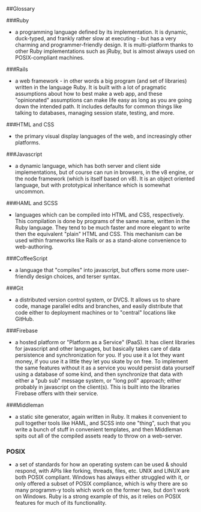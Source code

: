 ##Glossary

###Ruby 
* a programming language defined by its implementation. It is dynamic, duck-typed, and frankly rather slow at executing - but has a very charming and programmer-friendly design. It is multi-platform thanks to other Ruby implementations such as jRuby, but is almost always used on POSIX-compliant machines.

###Rails 
* a web framework - in other words a big program (and set of libraries) written in the language Ruby. It is built with a lot of pragmatic assumptions about how to best make a web app, and these "opinionated" assumptions can make life easy as long as you are going down the intended path. It includes defaults for common things like talking to databases, managing session state, testing, and more.

###HTML and CSS 
* the primary visual display languages of the web, and increasingly other platforms.

###Javascript 
* a dynamic language, which has both server and client side implementations, but of course can run in browsers, in the v8 engine, or the node framework (which is itself based on v8). It is an object oriented language, but with prototypical inheritance which is somewhat uncommon.

###HAML and SCSS 
* languages which can be compiled into HTML and CSS, respectively. This compilation is done by programs of the same name, written in the Ruby language. They tend to be much faster and more elegant to write then the equivalent "plain" HTML and CSS. This mechanism can be used within frameworks like Rails or as a stand-alone convenience to web-authoring.

###CoffeeScript 
* a language that "compiles" into javascript, but offers some more user-friendly design choices, and terser syntax.

###Git 
* a distributed version control system, or DVCS. It allows us to share code, manage parallel edits and branches, and easily distribute that code either to deployment machines or to "central" locations like GitHub.

###Firebase 
* a hosted platform or "Platform as a Service" (PaaS). It has client libraries for javascript and other languages, but basically takes care of data persistence and synchronization for you. If you use it a lot they want money, if you use it a little they let you skate by on free. To implement the same features without it as a service you would persist data yourself using a database of some kind, and then synchronize that data with either a "pub sub" message system, or "long poll" approach; either probably in javascript on the client(s). This is built into the libraries Firebase offers with their service.

###Middleman 
* a static site generator, again written in Ruby. It makes it convenient to pull together tools like HAML, and SCSS into one "thing", such that you write a bunch of stuff in convenient templates, and then Middleman spits out all of the compiled assets ready to throw on a web-server.

### POSIX 
* a set of standards for how an operating system can be used & should respond, with APIs like forking, threads, files, etc. UNIX and LINUX are both POSIX compliant. Windows has always either struggled with it, or only offered a subset of POSIX compliance, which is why there are so many programm-y tools which work on the former two, but don't work on Windows. Ruby is a strong example of this, as it relies on POSIX features for much of its functionality.